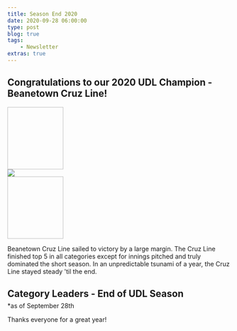 ```yaml
---
title: Season End 2020
date: 2020-09-28 06:00:00
type: post
blog: true
tags:
    - Newsletter
extras: true
---
```


## Congratulations to our 2020 UDL Champion - Beanetown Cruz Line!
<div class="imageGroup">
<div class="imageContainer" v-for="image in emporium1">
<img :src="image">
</div>
</div>
<img class="championLogo" src="https://i.ibb.co/LYNJdbP/40823296-s.jpg" />
<div class="imageGroup">
<div class="imageContainer" v-for="image in emporium2">
<img :src="image">
</div>
</div>

Beanetown Cruz Line sailed to victory by a large margin. The Cruz Line finished top 5 in all categories except for innings pitched and truly dominated the short season. In an unpredictable tsunami of a year, the Cruz Line stayed steady 'til the end.

<h2 class="titleHug">Category Leaders - End of UDL Season</h2>
*as of September 28th
<LeagueLeaders :categories="categories"/>

Thanks everyone for a great year!

<script>
export default {
    data() {
        return {
            emporium1: [
                "https://cdn.theathletic.com/app/uploads/2019/06/25232922/GettyImages-1158311572-1024x687.jpg",
                "https://arc-anglerfish-arc2-prod-tbt.s3.amazonaws.com/public/LBEGRQLANVCP5OVUSTUHL7MBUI.jpg",
                "https://images2.minutemediacdn.com/image/fetch/w_2000,h_2000,c_fit/https%3A%2F%2Frisingapple.com%2Fwp-content%2Fuploads%2Fgetty-images%2F2018%2F08%2F1273955372.jpeg",
                "https://s.yimg.com/uu/api/res/1.2/ib1KJgm6EPk1HsdN1C.vPg--~B/aD0yNzU0O3c9Mzk5NDtzbT0xO2FwcGlkPXl0YWNoeW9u/https://media-mbst-pub-ue1.s3.amazonaws.com/creatr-images/2019-08/63eb4300-b667-11e9-b87f-f88768f7c5f4"
            ],
            emporium2: [
                "https://s.yimg.com/ny/api/res/1.2/SazLswDkeGfCAVkZfEPjoQ--~A/YXBwaWQ9aGlnaGxhbmRlcjtzbT0xO3c9ODAw/https://media.zenfs.com/en/sny_articles_235/3a5efc8062cce4926070378bd61b2138",
                "https://img.kyodonews.net/english/public/images/posts/1a9e4042ab0828bf466a396272ea9520/photo_l.jpg",
                "https://www.dailyherald.com/storyimage/DA/20200819/SPORTS/200819140/AR/0/AR-200819140.jpg&updated=202008191409&MaxW=900&maxH=900&noborder&Q=80",
                "https://images2.minutemediacdn.com/image/fetch/w_736,h_485,c_fill,g_auto,f_auto/https%3A%2F%2Freviewingthebrew.com%2Fwp-content%2Fuploads%2Fgetty-images%2F2017%2F07%2F1266798925-850x560.jpeg"
            ],
            categories: [
                {
                    category: 'Runs',
                    value: 361,
                    udlTeam: 'Bringers of W.A.R.',
                    udlTeamLogo: 'https://i.imgur.com/removed.png',
                    playerName: 'Tim Anderson',
                    playerImage: 'https://article-file-photos.s3.amazonaws.com/l_he6kd118202022344PM.jpg'
                },
                {
                    category: 'Home Runs',
                    value: 109,
                    udlTeam: 'Maine Cobra Kai',
                    udlTeamLogo: 'https://g.espncdn.com/s/flblm/logos/At%20the%20Ballpark-Robb%20Harskamp/Ballpark-11.svg',
                    playerName: 'Marcell Ozuna',
                    playerImage: 'https://cdn.chatsports.com/thumbnails/328-73830-original.jpeg'
                },
                {
                    category: 'RBI',
                    value: 324,
                    udlTeam: 'Bringers of W.A.R.',
                    udlTeamLogo: 'https://i.imgur.com/removed.png',
                    playerName: 'Mike Trout',
                    playerImage: 'https://image.cnbcfm.com/api/v1/image/103528737-GettyImages-513787246.jpg?v=1586097315&w=1400&h=950'
                },
                {
                    category: 'Stolen Bases',
                    value: 52,
                    udlTeam: 'Hone Ron Runners',
                    udlTeamLogo: 'https://g.espncdn.com/lm-static/logo-packs/core/Solo/ESPN_Star_Wars_Lando-01.svg',
                    playerName: 'Adalberto Mondesi',
                    playerImage: 'https://www.kansascity.com/latest-news/ap3i15/picture228803114/alternates/FREE_1140/KCM_ROYALSTWINS040319JAT094F.JPG'
                },
                {
                    category: 'OBP',
                    value: .3584,
                    udlTeam: 'Bringers of W.A.R.',
                    udlTeamLogo: 'https://i.imgur.com/removed.png',
                    playerName: 'DJ LeMahieu',
                    playerImage: 'https://fivethirtyeight.com/wp-content/uploads/2019/10/GettyImages-1181740243-1-e1571375463328.jpg?w=575'
                },
                {
                    category: 'Strikeouts',
                    value: 524,
                    udlTeam: 'The Gamblers',
                    udlTeamLogo: 'https://i.imgur.com/y1qKgk1.jpg',
                    playerName: 'Luis Castillo',
                    playerImage: 'https://imagesvc.timeincapp.com/v3/fan/image?url=https://aroundthefoghorn.com/wp-content/uploads/getty-images/2016/04/976408576.jpeg&c=sc&w=1600&h=1067'
                },
                {
                    category: 'Innings Pitched',
                    value: 463.1,
                    udlTeam: 'The Gamblers',
                    udlTeamLogo: 'https://i.imgur.com/y1qKgk1.jpg',
                    playerName: 'Lance Lynn',
                    playerImage: 'https://calltothepen.com/wp-content/uploads/getty-images/2018/08/1158916682.jpeg'
                },
                {
                    category: 'ERA',
                    value: 3.312,
                    udlTeam: 'Back2Back Jax',
                    udlTeamLogo: 'https://larrybrownsports.com/wp-content/uploads/2016/07/max-scherzer-eyes.jpg',
                    playerName: 'Clayton Kershaw',
                    playerImage: 'https://ca-times.brightspotcdn.com/dims4/default/9284aa2/2147483647/strip/true/crop/4385x2923+0+0/resize/1486x991!/quality/90/?url=https%3A%2F%2Fcalifornia-times-brightspot.s3.amazonaws.com%2Fe4%2Fd0%2F21d103424e2da9d6eb7c7f78cc06%2Fdodgers-baseball-00686.jpg'
                },
                {
                    category: 'WHIP',
                    value: 1.137,
                    udlTeam: 'Mookie and The Betts',
                    udlTeamLogo: 'https://www.thewrap.com/wp-content/uploads/2019/02/rocket-1.jpg',
                    playerName: 'Brandon Woodruff',
                    playerImage: 'https://images2.minutemediacdn.com/image/fetch/w_2000,h_2000,c_fit/https%3A%2F%2Freviewingthebrew.com%2Fwp-content%2Fuploads%2Fgetty-images%2F2020%2F07%2F1227833183.jpeg'
                },
                {
                    category: 'Saves + Holds',
                    value: 43,
                    udlTeam: 'Beanetown Cruz Line and Mookie and The Betts (Tie)',
                    udlTeamLogo: 'https://i.ibb.co/LYNJdbP/40823296-s.jpg',
                    playerName: 'Liam Hendriks',
                    playerImage: 'https://ca-times.brightspotcdn.com/dims4/default/5d1cfbc/2147483647/strip/true/crop/3967x2645+0+0/resize/840x560!/quality/90/?url=https%3A%2F%2Fcalifornia-times-brightspot.s3.amazonaws.com%2F7e%2Fee%2Fce1237acd190d500bd1b56f5a735%2F518769ddd1904f57a2b39bda92e0e280'
                }
            ],
        };
    },
    filters: {
        newLines: function(str){
            return str.replace(/(\r\n|\n|\r)/gm, "<br><br>")
        }
    }
}
</script>

<style>
.authorName {
    font-size: 1rem;
}

.titleHug {
    margin-bottom: .3em;
}

.imageGroup {
    display: grid;
    grid-template-columns: 1fr 1fr 1fr 1fr;
}

.imageContainer > img {
    display: block;
    width: 100%;
    height: 10em;
    object-fit: cover;
}

.championLogo {
    max-height: 20em;
    display: block;
    margin: auto;
}
</style>